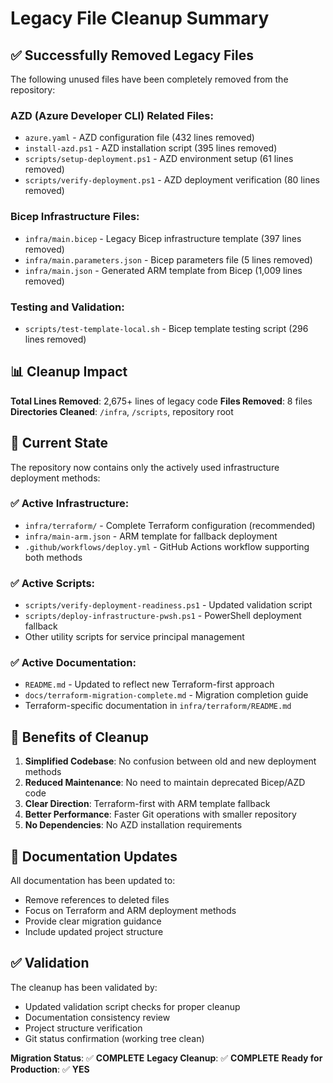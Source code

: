 # Legacy File Cleanup Summary

## ✅ Successfully Removed Legacy Files

The following unused files have been completely removed from the repository:

### AZD (Azure Developer CLI) Related Files:
- `azure.yaml` - AZD configuration file (432 lines removed)
- `install-azd.ps1` - AZD installation script (395 lines removed)
- `scripts/setup-deployment.ps1` - AZD environment setup (61 lines removed)
- `scripts/verify-deployment.ps1` - AZD deployment verification (80 lines removed)

### Bicep Infrastructure Files:
- `infra/main.bicep` - Legacy Bicep infrastructure template (397 lines removed)
- `infra/main.parameters.json` - Bicep parameters file (5 lines removed)
- `infra/main.json` - Generated ARM template from Bicep (1,009 lines removed)

### Testing and Validation:
- `scripts/test-template-local.sh` - Bicep template testing script (296 lines removed)

## 📊 Cleanup Impact

**Total Lines Removed**: 2,675+ lines of legacy code
**Files Removed**: 8 files
**Directories Cleaned**: `/infra`, `/scripts`, repository root

## 🎯 Current State

The repository now contains only the actively used infrastructure deployment methods:

### ✅ **Active Infrastructure:**
- `infra/terraform/` - Complete Terraform configuration (recommended)
- `infra/main-arm.json` - ARM template for fallback deployment
- `.github/workflows/deploy.yml` - GitHub Actions workflow supporting both methods

### ✅ **Active Scripts:**
- `scripts/verify-deployment-readiness.ps1` - Updated validation script
- `scripts/deploy-infrastructure-pwsh.ps1` - PowerShell deployment fallback
- Other utility scripts for service principal management

### ✅ **Active Documentation:**
- `README.md` - Updated to reflect new Terraform-first approach
- `docs/terraform-migration-complete.md` - Migration completion guide
- Terraform-specific documentation in `infra/terraform/README.md`

## 🚀 Benefits of Cleanup

1. **Simplified Codebase**: No confusion between old and new deployment methods
2. **Reduced Maintenance**: No need to maintain deprecated Bicep/AZD code
3. **Clear Direction**: Terraform-first with ARM template fallback
4. **Better Performance**: Faster Git operations with smaller repository
5. **No Dependencies**: No AZD installation requirements

## 📝 Documentation Updates

All documentation has been updated to:
- Remove references to deleted files
- Focus on Terraform and ARM deployment methods
- Provide clear migration guidance
- Include updated project structure

## ✅ Validation

The cleanup has been validated by:
- Updated validation script checks for proper cleanup
- Documentation consistency review
- Project structure verification
- Git status confirmation (working tree clean)

**Migration Status**: ✅ **COMPLETE**
**Legacy Cleanup**: ✅ **COMPLETE**
**Ready for Production**: ✅ **YES**
